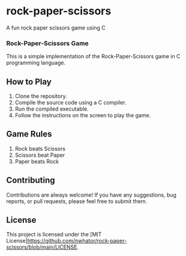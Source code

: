 # rock-paper-scissors
A fun rock paper scissors game using C

### Rock-Paper-Scissors Game
This is a simple implementation of the Rock-Paper-Scissors game in C programming language.

## How to Play
1. Clone the repository.
2. Compile the source code using a C compiler.
3. Run the compiled executable.
4. Follow the instructions on the screen to play the game.

## Game Rules
1. Rock beats Scissors
2. Scissors beat Paper
3. Paper beats Rock

## Contributing
Contributions are always welcome! If you have any suggestions, bug reports, or pull requests, please feel free to submit them.

## License
This project is licensed under the [MIT License]<https://github.com/nwhator/rock-paper-scissors/blob/main/LICENSE>.